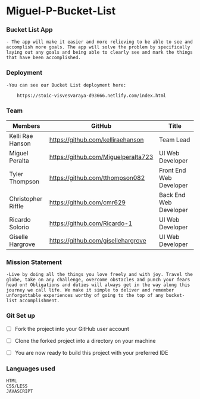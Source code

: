 # Miguel-P-Bucket-List

### Bucket List App

    - The app will make it easier and more relieving to be able to see and accomplish more goals. The app will solve the problem by specifically laying out any goals and being able to clearly see and mark the things that have been accomplished.

### Deployment

    -You can see our Bucket List deployment here:

        https://stoic-visvesvaraya-d93666.netlify.com/index.html


### Team 

|        Members         |                GitHub               |           Title           | 
|------------------------|-------------------------------------|---------------------------|
|     Kelli Rae Hanson   | https://github.com/kelliraehanson   | Team Lead                 |
|     Miguel Peralta     | https://github.com/Miguelperalta723 | UI Web Developer          |
|     Tyler Thompson     | https://github.com/tthompson082     | Front End Web Developer   |
|     Christopher Riffle | https://github.com/cmr629           | Back End Web Developer    |
|     Ricardo Solorio    | https://github.com/Ricardo-1        | UI Web Developer          |
|     Giselle Hargrove   | https://github.com/gisellehargrove  | UI Web Developer          |


### Mission Statement

    -Live by doing all the things you love freely and with joy. Travel the globe, take on any challenge, overcome obstacles and punch your fears head on! Obligations and duties will always get in the way along this journey we call life. We make it simple to deliver and remember unforgettable experiences worthy of going to the top of any bucket-list accomplishment.


### Git Set up

* [ ] Fork the project into your GitHub user account
* [ ] Clone the forked project into a directory on your machine
* [ ] You are now ready to build this project with your preferred IDE


### Languages used

    HTML
    CSS/LESS
    JAVASCRIPT
    

